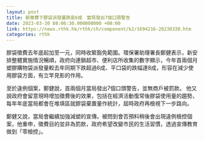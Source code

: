 ```yaml
---
layout: post
title: 新徵費下膠袋派發量跌逾6成　當局發出7個口頭警告
date: 2023-03-30 08:06:30.000000000 +08:00
link: https://news.rthk.hk/rthk/ch/component/k2/1694216-20230330.htm
categories: rthk
---
```


膠袋徵費去年底起加至一元，同時收緊豁免範圍。環保署助理署長鄭健表示，新安排整體實施情況暢順，政府向連鎖超市、便利店所收集的數字顯示，今年首兩個月塑膠購物袋派發量較去年同期下跌超過6成、平口袋的跌幅達8成，形容在減少使用膠袋方面，有立竿見影的作用。

至於違例個案，鄭健說，首兩個月當局發出7個口頭警告，並無商戶被罰款。 他又說政府會留意現時增加徵費後的效果，包括在經濟活動復常後膠袋使用量的趨勢，每年年底當局都會在堆填區就膠袋棄置量作統計，屆時政府再檢視下一步路向。

鄭健又說，當局會繼續加強減塑的宣傳。被問到會否預料稍後會出現違例檢控個案，他重申，徵費目的並非為罰款，政府希望改變市民的生活習慣，透過宣傳教育做到「零檢控」。
